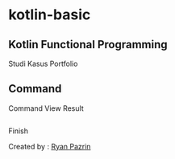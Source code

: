 # kotlin-basic
## Kotlin Functional Programming

Studi Kasus Portfolio

## Command
Command View Result
```

```

Finish

Created by : [Ryan Pazrin](https://github.com/ryfazrin)